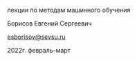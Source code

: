 лекции по методам машинного обучения

Борисов Евгений Сергеевич

esborisov@sevsu.ru

2022г. февраль-март
